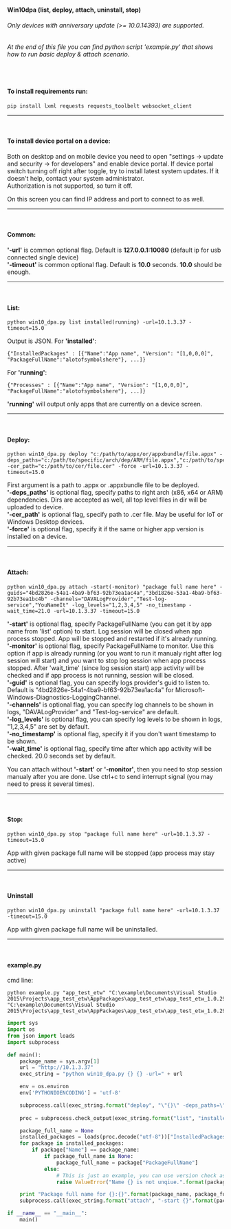 #### Win10dpa (list, deploy, attach, uninstall, stop)
###### Only devices with anniversary update (>= 10.0.14393) are supported.
###### At the end of this file you can find python script 'example.py' that shows how to run basic deploy & attach scenario.  
<br>

#### To install requirements run:
```
pip install lxml requests requests_toolbelt websocket_client
```

---

<br>

#### To install device portal on a device:
Both on desktop and on mobile device you need to open "settings -> update and security -> for developers" and enable device portal. 
If device portal switch turning off right after toggle, try to install latest system updates. If it doesn't help, contact your system administrator.  
Authorization is not supported, so turn it off.  

On this screen you can find IP address and port to connect to as well.

---

<br>

#### Common:   
**'-url'** is common optional flag. Default is **127.0.0.1:10080** (default ip for usb connected single device)  
**'-timeout'** is common optional flag. Default is **10.0** seconds. **10.0** should be enough.

---

<br>

#### List:
```
python win10_dpa.py list installed(running) -url=10.1.3.37 -timeout=15.0
```

Output is JSON. 
For **'installed'**: 
```
{"InstalledPackages" : [{"Name":"App name", "Version": "[1,0,0,0]", "PackageFullName":"alotofsymbolshere"}, ...]}
```
For **'running'**: 
```
{"Processes" : [{"Name":"App name", "Version": "[1,0,0,0]", "PackageFullName":"alotofsymbolshere"}, ...]}
```
**'running'** will output only apps that are currently on a device screen. 

---
<br>

#### Deploy:
```
python win10_dpa.py deploy "c:/path/to/appx/or/appxbundle/file.appx" -deps_paths="c:/path/to/specific/arch/dep/ARM/file.appx","c:/path/to/specific/arch/deps/dir/ARM" -cer_path="c:/path/to/cer/file.cer" -force -url=10.1.3.37 -timeout=15.0
```

First argument is a path to .appx or .appxbundle file to be deployed.  
**'-deps_paths'** is optional flag, specify paths to right arch (x86, x64 or ARM) dependencies. Dirs are accepted as well, all top level files in dir will be uploaded to device.  
**'-cer_path'** is optional flag, specify path to .cer file. May be useful for IoT or Windows Desktop devices.  
**'-force'** is optional flag, specify it if the same or higher app version is installed on a device.  

---

<br>

#### Attach:
```
python win10_dpa.py attach -start(-monitor) "package full name here" -guids="4bd2826e-54a1-4ba9-bf63-92b73ea1ac4a","3bd1826e-53a1-4ba9-bf63-92b73ea1bc4b" -channels="DAVALogProvider","Test-log-service","YouNameIt" -log_levels="1,2,3,4,5" -no_timestamp -wait_time=21.0 -url=10.1.3.37 -timeout=15.0
```
  
**'-start'** is optional flag, specify PackageFullName (you can get it by app name from 'list' option) to start. Log session will be closed when app process stopped. App will be stopped and restarted if it's already running.  
**'-monitor'** is optional flag, specify PackageFullName to monitor. Use this option if app is already running (or you want to run it manualy right after log session will start) and you want to stop log session when app process stopped. After 'wait_time' (since log session start) app activity will be checked and if app process is not running, session will be closed.  
**'-guid'** is optional flag, you can specify logs provider's guid to listen to. Default is "4bd2826e-54a1-4ba9-bf63-92b73ea1ac4a" for Microsoft-Windows-Diagnostics-LoggingChannel.  
**'-channels'** is optional flag, you can specify log channels to be shown in logs, "DAVALogProvider" and "Test-log-service" are default.  
**'-log_levels'** is optional flag, you can specify log levels to be shown in logs, "1,2,3,4,5" are set by default.  
**'-no_timestamp'** is optional flag, specify it if you don't want timestamp to be shown.   
**'-wait_time'** is optional flag, specify time after which app activity will be checked. 20.0 seconds set by default.  
  
You can attach without **'-start'** or **'-monitor'**, then you need to stop session manualy after you are done. Use ctrl+c to send interrupt signal (you may need to press it several times).  

---

<br>

#### Stop:
```
python win10_dpa.py stop "package full name here" -url=10.1.3.37 -timeout=15.0
```
App with given package full name will be stopped (app process may stay active)  

---

<br>

#### Uninstall
```
python win10_dpa.py uninstall "package full name here" -url=10.1.3.37 -timeout=15.0
```
App with given package full name will be uninstalled.  

---

<br>

#### example.py
cmd line: 
```
python example.py "app_test_etw" "C:\example\Documents\Visual Studio 2015\Projects\app_test_etw\AppPackages\app_test_etw\app_test_etw_1.0.29.0_Debug_Test\app_test_etw_1.0.29.0_x86_x64_arm_Debug.appxbundle" "C:\example\Documents\Visual Studio 2015\Projects\app_test_etw\AppPackages\app_test_etw\app_test_etw_1.0.29.0_Debug_Test\Dependencies\ARM\Microsoft.VCLibs.ARM.Debug.14.00.appx"
```

```python
import sys
import os
from json import loads
import subprocess

def main():
    package_name = sys.argv[1]
    url = "http://10.1.3.37"
    exec_string = "python win10_dpa.py {} {} -url=" + url

    env = os.environ
    env['PYTHONIOENCODING'] = 'utf-8'

    subprocess.call(exec_string.format("deploy", "\"{}\" -deps_paths=\"{}\" -force".format(sys.argv[2], sys.argv[3])), env=env)
    
    proc = subprocess.check_output(exec_string.format("list", "installed"), env=env)

    package_full_name = None
    installed_packages = loads(proc.decode("utf-8"))["InstalledPackages"]
    for package in installed_packages:
        if package["Name"] == package_name:
            if package_full_name is None:
                package_full_name = package["PackageFullName"]
            else:
                # This is just an example, you can use version check as well
                raise ValueError("Name {} is not unqiue.".format(package_name)) 

    print "Package full name for {}:{}".format(package_name, package_full_name)
    subprocess.call(exec_string.format("attach", "-start {}".format(package_full_name)), env=env)

if __name__ == "__main__":
    main()
```
